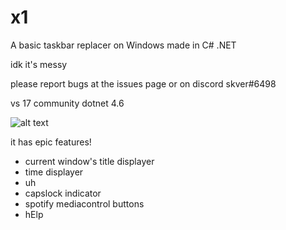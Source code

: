 # x1
A basic taskbar replacer on Windows made in C# .NET

idk it's messy

please report bugs at the issues page or on discord
skver#6498

vs 17 community
dotnet 4.6

![alt text](https://skver.nixne.st/7de429.png)

it has epic features!
- current window's title displayer
- time displayer
- uh
- capslock indicator
- spotify mediacontrol buttons
- hElp